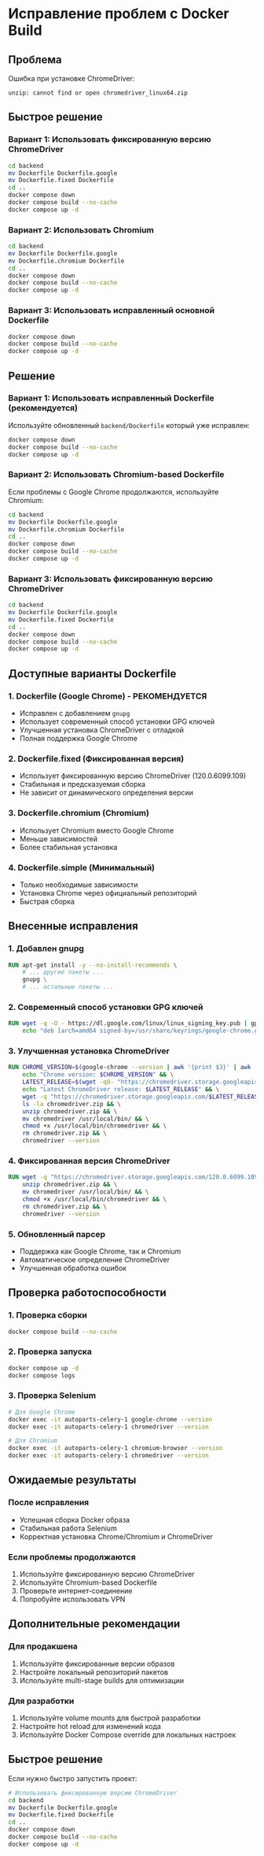 # Исправление проблем с Docker Build

## Проблема
Ошибка при установке ChromeDriver:
```
unzip: cannot find or open chromedriver_linux64.zip
```

## Быстрое решение

### Вариант 1: Использовать фиксированную версию ChromeDriver
```bash
cd backend
mv Dockerfile Dockerfile.google
mv Dockerfile.fixed Dockerfile
cd ..
docker compose down
docker compose build --no-cache
docker compose up -d
```

### Вариант 2: Использовать Chromium
```bash
cd backend
mv Dockerfile Dockerfile.google
mv Dockerfile.chromium Dockerfile
cd ..
docker compose down
docker compose build --no-cache
docker compose up -d
```

### Вариант 3: Использовать исправленный основной Dockerfile
```bash
docker compose down
docker compose build --no-cache
docker compose up -d
```

## Решение

### Вариант 1: Использовать исправленный Dockerfile (рекомендуется)

Используйте обновленный `backend/Dockerfile` который уже исправлен:

```bash
docker compose down
docker compose build --no-cache
docker compose up -d
```

### Вариант 2: Использовать Chromium-based Dockerfile

Если проблемы с Google Chrome продолжаются, используйте Chromium:

```bash
cd backend
mv Dockerfile Dockerfile.google
mv Dockerfile.chromium Dockerfile
cd ..
docker compose down
docker compose build --no-cache
docker compose up -d
```

### Вариант 3: Использовать фиксированную версию ChromeDriver

```bash
cd backend
mv Dockerfile Dockerfile.google
mv Dockerfile.fixed Dockerfile
cd ..
docker compose down
docker compose build --no-cache
docker compose up -d
```

## Доступные варианты Dockerfile

### 1. Dockerfile (Google Chrome) - РЕКОМЕНДУЕТСЯ
- Исправлен с добавлением `gnupg`
- Использует современный способ установки GPG ключей
- Улучшенная установка ChromeDriver с отладкой
- Полная поддержка Google Chrome

### 2. Dockerfile.fixed (Фиксированная версия)
- Использует фиксированную версию ChromeDriver (120.0.6099.109)
- Стабильная и предсказуемая сборка
- Не зависит от динамического определения версии

### 3. Dockerfile.chromium (Chromium)
- Использует Chromium вместо Google Chrome
- Меньше зависимостей
- Более стабильная установка

### 4. Dockerfile.simple (Минимальный)
- Только необходимые зависимости
- Установка Chrome через официальный репозиторий
- Быстрая сборка

## Внесенные исправления

### 1. Добавлен gnupg
```dockerfile
RUN apt-get install -y --no-install-recommends \
    # ... другие пакеты ...
    gnupg \
    # ... остальные пакеты ...
```

### 2. Современный способ установки GPG ключей
```dockerfile
RUN wget -q -O - https://dl.google.com/linux/linux_signing_key.pub | gpg --dearmor -o /usr/share/keyrings/google-chrome.gpg && \
    echo "deb [arch=amd64 signed-by=/usr/share/keyrings/google-chrome.gpg] http://dl.google.com/linux/chrome/deb/ stable main" > /etc/apt/sources.list.d/google.list
```

### 3. Улучшенная установка ChromeDriver
```dockerfile
RUN CHROME_VERSION=$(google-chrome --version | awk '{print $3}' | awk -F'.' '{print $1}') && \
    echo "Chrome version: $CHROME_VERSION" && \
    LATEST_RELEASE=$(wget -qO- "https://chromedriver.storage.googleapis.com/LATEST_RELEASE_$CHROME_VERSION") && \
    echo "Latest ChromeDriver release: $LATEST_RELEASE" && \
    wget -q "https://chromedriver.storage.googleapis.com/$LATEST_RELEASE/chromedriver_linux64.zip" -O chromedriver.zip && \
    ls -la chromedriver.zip && \
    unzip chromedriver.zip && \
    mv chromedriver /usr/local/bin/ && \
    chmod +x /usr/local/bin/chromedriver && \
    rm chromedriver.zip && \
    chromedriver --version
```

### 4. Фиксированная версия ChromeDriver
```dockerfile
RUN wget -q "https://chromedriver.storage.googleapis.com/120.0.6099.109/chromedriver_linux64.zip" -O chromedriver.zip && \
    unzip chromedriver.zip && \
    mv chromedriver /usr/local/bin/ && \
    chmod +x /usr/local/bin/chromedriver && \
    rm chromedriver.zip && \
    chromedriver --version
```

### 5. Обновленный парсер
- Поддержка как Google Chrome, так и Chromium
- Автоматическое определение ChromeDriver
- Улучшенная обработка ошибок

## Проверка работоспособности

### 1. Проверка сборки
```bash
docker compose build --no-cache
```

### 2. Проверка запуска
```bash
docker compose up -d
docker compose logs
```

### 3. Проверка Selenium
```bash
# Для Google Chrome
docker exec -it autoparts-celery-1 google-chrome --version
docker exec -it autoparts-celery-1 chromedriver --version

# Для Chromium
docker exec -it autoparts-celery-1 chromium-browser --version
docker exec -it autoparts-celery-1 chromedriver --version
```

## Ожидаемые результаты

### После исправления
- Успешная сборка Docker образа
- Стабильная работа Selenium
- Корректная установка Chrome/Chromium и ChromeDriver

### Если проблемы продолжаются
1. Используйте фиксированную версию ChromeDriver
2. Используйте Chromium-based Dockerfile
3. Проверьте интернет-соединение
4. Попробуйте использовать VPN

## Дополнительные рекомендации

### Для продакшена
1. Используйте фиксированные версии образов
2. Настройте локальный репозиторий пакетов
3. Используйте multi-stage builds для оптимизации

### Для разработки
1. Используйте volume mounts для быстрой разработки
2. Настройте hot reload для изменений кода
3. Используйте Docker Compose override для локальных настроек

## Быстрое решение

Если нужно быстро запустить проект:

```bash
# Использовать фиксированную версию ChromeDriver
cd backend
mv Dockerfile Dockerfile.google
mv Dockerfile.fixed Dockerfile
cd ..
docker compose down
docker compose build --no-cache
docker compose up -d
``` 